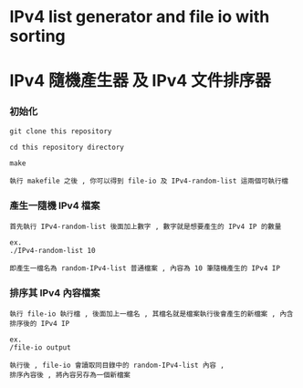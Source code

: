 # IPv4 list generator and file io with sorting 
# IPv4 隨機產生器 及 IPv4 文件排序器



### 初始化
```
git clone this repository

cd this repository directory

make

執行 makefile 之後 , 你可以得到 file-io 及 IPv4-random-list 這兩個可執行檔
```

### 產生一隨機 IPv4 檔案
```
首先執行 IPv4-random-list 後面加上數字 , 數字就是想要產生的 IPv4 IP 的數量

ex.
./IPv4-random-list 10

即產生一檔名為 random-IPv4-list 普通檔案 , 內容為 10 筆隨機產生的 IPv4 IP
```

### 排序其 IPv4 內容檔案
```
執行 file-io 執行檔 , 後面加上一檔名 , 其檔名就是檔案執行後會產生的新檔案 , 內含排序後的 IPv4 IP

ex. 
/file-io output

執行後 , file-io 會讀取同目錄中的 random-IPv4-list 內容 ,
排序內容後 , 將內容另存為一個新檔案

```









